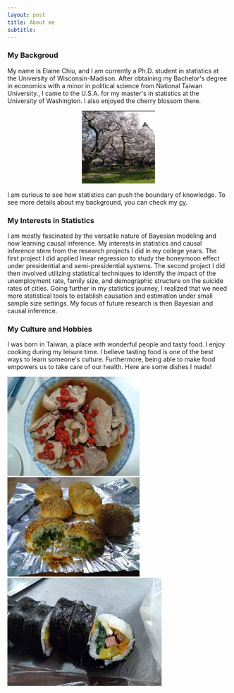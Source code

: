```yaml
---
layout: post
title: About me
subtitle: 
---
```


### My Backgroud  
My name is Elaine Chiu, and I am currently a Ph.D. student in statistics at the University of Wisconsin-Madison. After obtaining my Bachelor's degree in economics with a minor in political science from National Taiwan University., I came to the U.S.A. for my master's in statistics at the University of Washington. I also enjoyed the cherry blossom there. 

<p align="center" width="100%">
 <img width="33%" src="cherry_UW.png"> 
 </p>

I am curious to see how statistics can push the boundary of knowledge. To see more details about my background, you can check my [cv](https://github.com/elainekjchiu/elainekjchiu.github.io/blob/master/Elaine_work_CV1.pdf).  

### My Interests in Statistics  
I am mostly fascinated by the versatile nature of Bayesian modeling and now learning causal inference. My interests in statistics and causal inference stem from the research projects I did in my college years. The first project I did applied linear regression to study the honeymoon effect under presidential and semi-presidential systems. The second project I did then involved utilizing statistical techniques to identify the impact of the unemployment rate, family size, and demographic structure on the suicide rates of cities. Going further in my statistics journey, I realized that we need more statistical tools to establish causation and estimation under small sample size settings. My focus of future research is then Bayesian and causal inference.  

### My Culture and Hobbies
I was born in Taiwan, a place with wonderful people and tasty food. I enjoy cooking during my leisure time. I believe tasting food is one of the best ways to learn someone's culture. Furthermore, being able to make food empowers us to take care of our health. Here are some dishes I made!  
  
   
   
![Dish1](Dish1.jpg)
![Dish2](Dish2.jpg)
![Dish3](Dish3.jpg)




